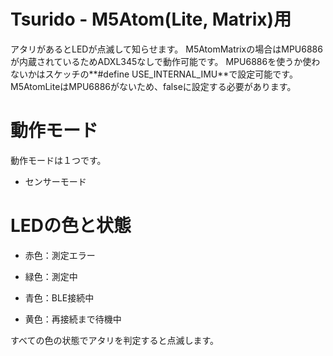 # Tsurido - M5Atom(Lite, Matrix)用

アタリがあるとLEDが点滅して知らせます。
M5AtomMatrixの場合はMPU6886が内蔵されているためADXL345なしで動作可能です。
MPU6886を使うか使わないかはスケッチの**#define USE_INTERNAL_IMU**で設定可能です。
M5AtomLiteはMPU6886がないため、falseに設定する必要があります。


# 動作モード

動作モードは１つです。

- センサーモード


# LEDの色と状態

- 赤色：測定エラー

- 緑色：測定中

- 青色：BLE接続中

- 黄色：再接続まで待機中

すべての色の状態でアタリを判定すると点滅します。
